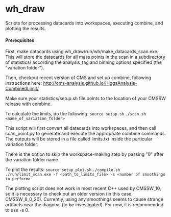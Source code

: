 wh_draw
========

Scripts for processing datacards into workspaces, executing combine, and plotting the results.

#### Prerequisites
First, make datacards using wh_draw/run/wh/make_datacards_scan.exe. This will store the datacards for all mass points in the scan in a subdirectory of statistics/ according the analysis_tag and binning options specified (the "variation folder").

Then, checkout recent version of CMS and set up combine, following instructions here: http://cms-analysis.github.io/HiggsAnalysis-CombinedLimit/

Make sure your statistics/setup.sh file points to the location of your CMSSW release with combine.

To calculate the limits, do the following:
	```
	source setup.sh
	```
	```
	./scan.sh  <name_of_variation_folder>
	```

This script will first convert all datacards into workspaces, and then call scan_point.py to generate and execute the appropriate combine commands. The outputs will be stored in a file called limits.txt inside the particular variation folder. 

There is the option to skip the workspace-making step by passing "0" after the variation folder name.


To plot the results:
	```
	source setup_plot.sh
	```
	```
	./compile.sh
	```
	```
	./run/limit_scan.exe -f <path_to_limits_file> -s <number of smoothings to perform>
	```

The plotting script does not work in most recent C++ used by CMSSW_10, so it is necessary to check out an older version (in this case, CMSSW_8_0_20). Currently, using any smoothings seems to cause strange artifacts near the diagonal (to be investigated). For now, it is recommended to use -s 0.





